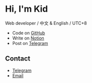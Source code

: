 # Hi, I'm Kid

Web developer / 中文 & English / UTC+8

- Code on [GitHub](https://github.com/kidonng)
- Write on [Notion](https://kidonng.notion.site/)
- Post on [Telegram](https://t.me/s/kichann)

## Contact

- [Telegram](https://t.me/kidonng)
- [Email](mailto:hi@xuann.wang)